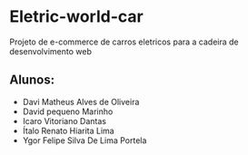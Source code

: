 # Eletric-world-car
 Projeto de e-commerce de carros eletricos para a cadeira de desenvolvimento web
 
 ## Alunos:
 - Davi Matheus Alves de Oliveira
 - David pequeno Marinho
 - Icaro Vitoriano Dantas
 - Ítalo Renato Hiarita Lima
 - Ygor Felipe Silva De Lima Portela



